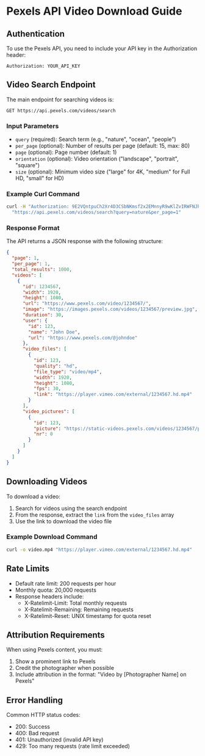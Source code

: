 # Pexels API Video Download Guide

## Authentication
To use the Pexels API, you need to include your API key in the Authorization header:
```
Authorization: YOUR_API_KEY
```

## Video Search Endpoint
The main endpoint for searching videos is:
```
GET https://api.pexels.com/videos/search
```

### Input Parameters
- `query` (required): Search term (e.g., "nature", "ocean", "people")
- `per_page` (optional): Number of results per page (default: 15, max: 80)
- `page` (optional): Page number (default: 1)
- `orientation` (optional): Video orientation ("landscape", "portrait", "square")
- `size` (optional): Minimum video size ("large" for 4K, "medium" for Full HD, "small" for HD)

### Example Curl Command
```bash
curl -H "Authorization: 9E2VQntpuCh2Xr4D3CSbNKmsf2x2EMnnyR9wKlZvIRWFNJhpq36QmOgI" \
  "https://api.pexels.com/videos/search?query=nature&per_page=1"
```

### Response Format
The API returns a JSON response with the following structure:
```json
{
  "page": 1,
  "per_page": 1,
  "total_results": 1000,
  "videos": [
    {
      "id": 1234567,
      "width": 1920,
      "height": 1080,
      "url": "https://www.pexels.com/video/1234567/",
      "image": "https://images.pexels.com/videos/1234567/preview.jpg",
      "duration": 30,
      "user": {
        "id": 123,
        "name": "John Doe",
        "url": "https://www.pexels.com/@johndoe"
      },
      "video_files": [
        {
          "id": 123,
          "quality": "hd",
          "file_type": "video/mp4",
          "width": 1920,
          "height": 1080,
          "fps": 30,
          "link": "https://player.vimeo.com/external/1234567.hd.mp4"
        }
      ],
      "video_pictures": [
        {
          "id": 123,
          "picture": "https://static-videos.pexels.com/videos/1234567/pictures/preview-0.jpg",
          "nr": 0
        }
      ]
    }
  ]
}
```

## Downloading Videos
To download a video:
1. Search for videos using the search endpoint
2. From the response, extract the `link` from the `video_files` array
3. Use the link to download the video file

### Example Download Command
```bash
curl -o video.mp4 "https://player.vimeo.com/external/1234567.hd.mp4"
```

## Rate Limits
- Default rate limit: 200 requests per hour
- Monthly quota: 20,000 requests
- Response headers include:
  - X-Ratelimit-Limit: Total monthly requests
  - X-Ratelimit-Remaining: Remaining requests
  - X-Ratelimit-Reset: UNIX timestamp for quota reset

## Attribution Requirements
When using Pexels content, you must:
1. Show a prominent link to Pexels
2. Credit the photographer when possible
3. Include attribution in the format: "Video by [Photographer Name] on Pexels"

## Error Handling
Common HTTP status codes:
- 200: Success
- 400: Bad request
- 401: Unauthorized (invalid API key)
- 429: Too many requests (rate limit exceeded)
